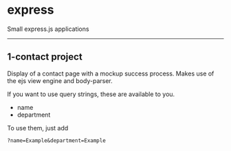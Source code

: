 # express
Small express.js applications

---

## 1-contact project
Display of a contact page with a mockup success process. Makes use of the ejs view engine and body-parser.

If you want to use query strings, these are available to you.
* name
* department

To use them, just add
~~~~
?name=Example&department=Example
~~~~